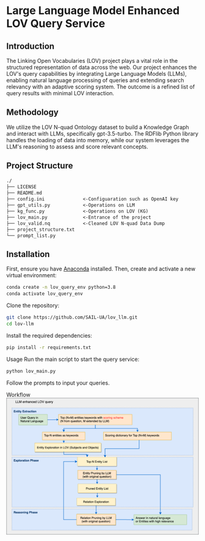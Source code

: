 # Large Language Model Enhanced LOV Query Service

## Introduction

The Linking Open Vocabularies (LOV) project plays a vital role in the structured representation of data across the web. Our project enhances the LOV's query capabilities by integrating Large Language Models (LLMs), enabling natural language processing of queries and extending search relevancy with an adaptive scoring system. The outcome is a refined list of query results with minimal LOV interaction.

## Methodology

We utilize the LOV N-quad Ontology dataset to build a Knowledge Graph and interact with LLMs, specifically gpt-3.5-turbo. The RDFlib Python library handles the loading of data into memory, while our system leverages the LLM's reasoning to assess and score relevant concepts.

## Project Structure
```
./
├── LICENSE                 
├── README.md                   
├── config.ini              <-Configuaration such as OpenAI key
├── gpt_utils.py            <-Operations on LLM
├── kg_func.py              <-Operations on LOV (KG)
├── lov_main.py             <-Entrance of the project
├── lov_valid.nq            <-Cleaned LOV N-quad Data Dump
├── project_structure.txt
└── prompt_list.py
```

## Installation

First, ensure you have [Anaconda](https://www.anaconda.com/products/distribution) installed. Then, create and activate a new virtual environment:


```bash
conda create -n lov_query_env python=3.8
conda activate lov_query_env
```

Clone the repository:
```bash
git clone https://github.com/SAIL-UA/lov_llm.git
cd lov-llm
```

Install the required dependencies:

```bash
pip install -r requirements.txt
```

Usage
Run the main script to start the query service:

```bash
python lov_main.py
```
Follow the prompts to input your queries.

Workflow
![Architecture Diagram](doc/LOV_LLM.drawio.png "Architecture Diagram")

